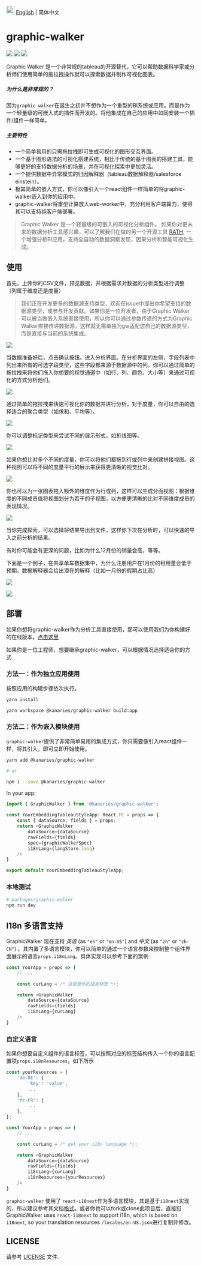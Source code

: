 <img src="https://ch-resources.oss-cn-shanghai.aliyuncs.com/images/lang-icons/icon128px.png" width="22px" /> [English](./README.md) | 简体中文

# graphic-walker
![](https://img.shields.io/github/license/Kanaries/graphic-walker)
![](https://img.shields.io/npm/v/@kanaries/graphic-walker)
![](https://img.shields.io/github/actions/workflow/status/kanaries/graphic-walker/auto-build.yml)


Graphic Walker 是一个非常规的tableau的开源替代，它可以帮助数据科学家或分析师们使用简单的拖拉拽操作就可以探索数据并制作可视化图表。

##### 为什么是非常规的？

因为`graphic-walker`在诞生之初并不想作为一个重型的BI系统或应用。而是作为一个轻量级的可嵌入式的插件而开发的。将他集成在自己的应用中如同安装一个插件/组件一样简单。


##### 主要特性

+ 一个简单易用的只需拖拉拽即可生成可视化的图形交互界面。
+ 一个基于图形语法的可视化搭建系统，相比于传统的基于图表的搭建工具，能够更好的支持数据分析的场景，并在可视化探索中更加灵活。
+ 一个提供数据中异常模式的归因解释器（tableau数据解释器/salesforce einstein）。
+ 极其简单的嵌入方式，你可以像引入一个react组件一样简单的将graphic-walker嵌入到你的应用中。
+ graphic-walker将重型计算放入web-worker中，充分利用客户端算力，使得其可以支持纯客户端部署。

> Graphic Walker 是一个轻量级的可嵌入的可视化分析组件。 如果你对更未来的数据分析工具感兴趣，可以了解我们在做的另一个开源工具 [RATH](https://github.com/Kanaries/Rath), 一个增强分析BI应用，支持全自动的数据洞察发现，因果分析和智能可视化生成。


## 使用

首先，上传你的CSV文件，预览数据，并根据需求对数据的分析类型进行调整（列属于维度还是度量）

> 我们正在开发更多的数据源支持类型，欢迎在issue中提出你希望支持的数据源类型，或参与开发贡献。如果你是一位开发者，由于Graphic Walker可以被当做嵌入系统直接使用，所以你可以通过参数传递的方式为Graphic Walker直接传递数据源，这样就无需单独为gw适配您自己的数据源类型，而是直接与当前的系统集成。

![](https://docs-us.oss-us-west-1.aliyuncs.com/images/graphic-walker/gw-ds-01.png)


当数据准备好后，点击确认按钮。进入分析界面。在分析界面的左侧，字段列表中列出来所有的可选字段类型，这些字段都来源于数据源中的列。你可以通过简单的拖拉拽来将他们拖入你想要的视觉通道中（如行、列、颜色、大小等）来通过可视化的方式分析他们。

![](https://foghorn-assets.oss-cn-hangzhou.aliyuncs.com/graphic-walker/doc_images/after_load_data.png)


通过简单的拖拉拽来快速可视化你的数据并进行分析，对于度量，你可以自由的选择适合的聚合类型（如求和、平均等）。

![](https://docs-us.oss-us-west-1.aliyuncs.com/images/graphic-walker/gw-bar-01.png)

你可以调整标记类型来尝试不同的展示形式，如折线图等。

![](https://docs-us.oss-us-west-1.aliyuncs.com/images/graphic-walker/gw-line-01.png)


如果你想比对多个不同的度量，你可以将他们都拖到行或列中来创建拼接视图。这种视图可以将不同的度量平行的展示来获得更清晰的视觉比对。

![](https://docs-us.oss-us-west-1.aliyuncs.com/images/graphic-walker/gw-area-01.png)


你也可以为一张图表拖入额外的维度作为行或列，这样可以生成分面视图：根据维度的不同成员值将视图划分为若干的子视图，以方便更清晰的比对不同维度成员的表现情况。

![](https://docs-us.oss-us-west-1.aliyuncs.com/images/graphic-walker/gw-scatter-01.png)

当你完成探索，可以选择将结果导出到文件，这样你下次在分析时，可以快速的导入之前分析的结果。

有时你可能会有更深的问题，比如为什么12月份的销量会高，等等。

下面是一个例子，在共享单车数据集中，为什么注册用户在1月份的租用量会低于预期。数据解释器会给出潜在的解释（比如一月份的假期占比高）

![](https://docs-us.oss-us-west-1.aliyuncs.com/images/graphic-walker/explain-data-start.png)

![](https://docs-us.oss-us-west-1.aliyuncs.com/images/graphic-walker/explain-data-result.png)

## 部署


如果你想将graphic-walker作为分析工具直接使用，那可以使用我们为你构建好的在线版本。[点击这里](https://graphic-walker.kanaries.net)

如果你是一位工程师，想要继承graphic-walker，可以根据情况选择适合你的方式
### 方法一：作为独立应用使用

按照应用的构建步骤依次执行。

```bash
yarn install

yarn workspace @kanaries/graphic-walker build:app
```

###  方法二：作为嵌入模块使用

`graphic-walker`提供了非常简单易用的集成方式，你只需要像引入react组件一样，将其引入，即可立即开始使用。

```bash
yarn add @kanaries/graphic-walker

# or

npm i --save @kanaries/graphic-walker
```

In your app:
```typescript
import { GraphicWalker } from '@kanaries/graphic-walker';

const YourEmbeddingTableauStyleApp: React.FC = props => {
    const { dataSource, fields } = props;
    return <GraphicWalker
        dataSource={dataSource}
        rawFields={fields}
        spec={graphicWalkerSpec}
        i18nLang={langStore.lang}
    />
}

export default YourEmbeddingTableauStyleApp;
```

### 本地测试
```bash
# packages/graphic-walker
npm run dev
```


## I18n 多语言支持

GraphicWalker 现在支持 _英语_ (as `"en"` or `"en-US"`) and _中文_ (as `"zh"` or `"zh-CN"`) 。其内置了多语言模块，你可以简单的通过一个语言参数来控制整个组件界面展示的语言`props.i18nLang`。具体实现可以参考下面的案例

```typescript
const YourApp = props => {
    // ...

    const curLang = /* 这里是你的语言标签 */;

    return <GraphicWalker
        dataSource={dataSource}
        rawFields={fields}
        i18nLang={curLang}
    />
}
```

### 自定义语言

如果你想要自定义组件的语言标签，可以按照对应的标签结构传入一个你的语言配置项`props.i18nResources`。如下所示

```typescript
const yourResources = {
    'de-DE': {
        'key': 'value',
        ...
    },
    'fr-FR': {
        ...
    },
};

const YourApp = props => {
    // ...

    const curLang = /* get your i18n language */;

    return <GraphicWalker
        dataSource={dataSource}
        rawFields={fields}
        i18nLang={curLang}
        i18nResources={yourResources}
    />
}
```

`graphic-walker` 使用了 `react-i18next`作为多语言模块，其是基于`i18next`实现的，所以建议参考其文档[格式](https://www.i18next.com/misc/json-format)。或者你也可以fork或clone此项目后，直接怼
GraphicWalker uses `react-i18next` to support i18n, which is based on `i18next`, so your translation resources `/locales/en-US.json`进行复制并修改。

## LICENSE

请参考 [LICENSE](./LICENSE) 文件.
